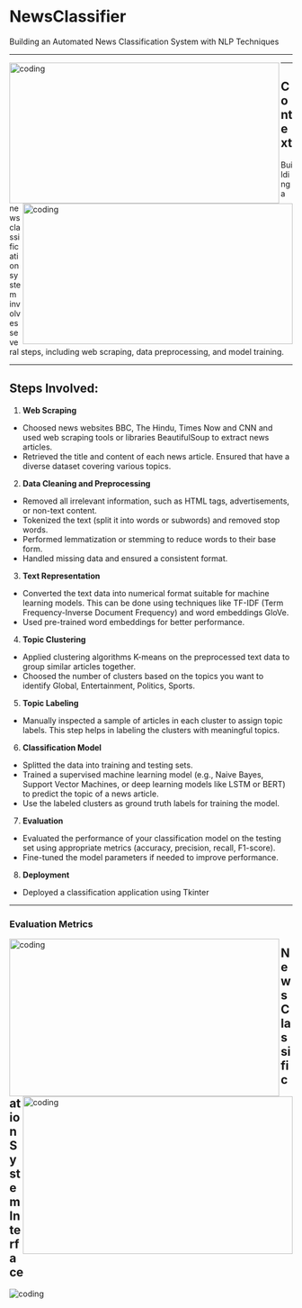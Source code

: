 # NewsClassifier
Building an Automated News Classification System with NLP Techniques
<hr>
<img align="left" alt="coding" width="480" height="250" src="https://techcrunch.com/wp-content/uploads/2022/08/signal-newsletter-india.jpg" />
<img align="right" alt="coding" width="480" height="250" src="https://krakensystems.co/assets/images/uploads/2018-09-17-figure1.png" />
<hr/>


## Context
Building a news classification system involves several steps, including web scraping, data
preprocessing, and model training.
***

## Steps Involved: 
1. **Web Scraping**
- Choosed news websites BBC, The Hindu, Times Now and CNN and used web scraping
tools or libraries BeautifulSoup to extract news articles.
- Retrieved the title and content of each news article. Ensured that have a diverse dataset
covering various topics.

2. **Data Cleaning and Preprocessing**
- Removed all irrelevant information, such as HTML tags, advertisements, or non-text content.
- Tokenized the text (split it into words or subwords) and removed stop words.
- Performed lemmatization or stemming to reduce words to their base form.
- Handled missing data and ensured a consistent format.
3. **Text Representation**
- Converted the text data into numerical format suitable for machine learning models. This can
be done using techniques like TF-IDF (Term Frequency-Inverse Document Frequency) and word
embeddings GloVe.
- Used pre-trained word embeddings for better performance.
4. **Topic Clustering**
- Applied clustering algorithms K-means on the preprocessed text data to group similar articles together.
- Choosed the number of clusters based on the topics you want to identify Global, Entertainment, Politics, Sports.
5. **Topic Labeling**
- Manually inspected a sample of articles in each cluster to assign topic labels. This step helps in
labeling the clusters with meaningful topics.
6. **Classification Model**
- Splitted the data into training and testing sets.
- Trained a supervised machine learning model (e.g., Naive Bayes, Support Vector Machines, or deep learning models like LSTM or BERT) to predict the topic of a news article.
- Use the labeled clusters as ground truth labels for training the model.
7. **Evaluation**
- Evaluated the performance of your classification model on the testing set using appropriate metrics (accuracy, precision, recall, F1-score).
- Fine-tuned the model parameters if needed to improve performance.
8. **Deployment**
- Deployed a classification application using Tkinter

***
### Evaluation Metrics
<img align="left" alt="coding" width="480" height="280" src="https://github.com/Vengatesan-K/Iris-Species/assets/128688827/d37653ed-9e4d-4f35-91dc-33d30e8c354b" />
<img align="right" alt="coding" width="480" height="280" src="https://github.com/Vengatesan-K/Iris-Species/assets/128688827/3b41e587-77f6-4462-9d62-f7653f2dc022" />


## News Classification System Interface
<img alt="coding" src="https://github.com/Vengatesan-K/Python-Assessment/assets/128688827/bd8926ec-a9d9-4d92-a462-2c6cc993d40e" />
